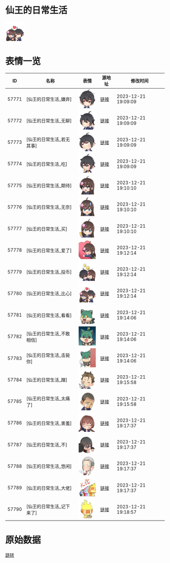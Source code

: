 # 仙王的日常生活

<img src="./cover.png" height="60" alt="cover" />

# 表情一览

|ID|名称|表情|源地址|修改时间|
|----|----|----|----|----|
|57771|[仙王的日常生活_嫌弃]|<img src="./pic/057771_%5B仙王的日常生活_嫌弃%5D.png" height="60" alt="嫌弃"/>|[链接](https://i0.hdslb.com/bfs/emote/5522c0d9ac3077add189214bf4ff7c6e4ca997fc.png)|2023-12-21 19:09:09|
|57772|[仙王的日常生活_无聊]|<img src="./pic/057772_%5B仙王的日常生活_无聊%5D.png" height="60" alt="无聊"/>|[链接](https://i0.hdslb.com/bfs/emote/9bc8ddf0db1fae4b82b010f961d5388aea48273e.png)|2023-12-21 19:09:09|
|57773|[仙王的日常生活_若无其事]|<img src="./pic/057773_%5B仙王的日常生活_若无其事%5D.png" height="60" alt="若无其事"/>|[链接](https://i0.hdslb.com/bfs/emote/2fe5179f2375f926882a9909d371d2beb5a3ae29.png)|2023-12-21 19:09:09|
|57774|[仙王的日常生活_吃]|<img src="./pic/057774_%5B仙王的日常生活_吃%5D.png" height="60" alt="吃"/>|[链接](https://i0.hdslb.com/bfs/emote/cdd8099404b4d7aec560a73b635cdaa1f0b3b66b.png)|2023-12-21 19:09:09|
|57775|[仙王的日常生活_期待]|<img src="./pic/057775_%5B仙王的日常生活_期待%5D.png" height="60" alt="期待"/>|[链接](https://i0.hdslb.com/bfs/emote/bc65597bfe7a7dc081cd4dfc86fc6b52deaaa6d4.png)|2023-12-21 19:10:10|
|57776|[仙王的日常生活_无奈]|<img src="./pic/057776_%5B仙王的日常生活_无奈%5D.png" height="60" alt="无奈"/>|[链接](https://i0.hdslb.com/bfs/emote/1c2e829a541ade244e7d5d6258f2cb93a657dd48.png)|2023-12-21 19:10:10|
|57777|[仙王的日常生活_买]|<img src="./pic/057777_%5B仙王的日常生活_买%5D.png" height="60" alt="买"/>|[链接](https://i0.hdslb.com/bfs/emote/35ba501208bcf8f5a024d5f8d9594fd9f2fe1958.png)|2023-12-21 19:10:10|
|57778|[仙王的日常生活_爱了]|<img src="./pic/057778_%5B仙王的日常生活_爱了%5D.png" height="60" alt="爱了"/>|[链接](https://i0.hdslb.com/bfs/emote/38080d02bb7adca321b421cb35196fa72549abae.png)|2023-12-21 19:12:14|
|57779|[仙王的日常生活_投币]|<img src="./pic/057779_%5B仙王的日常生活_投币%5D.png" height="60" alt="投币"/>|[链接](https://i0.hdslb.com/bfs/emote/d47011778370fb98acbe53a85542dfd88a6fc74f.png)|2023-12-21 19:12:14|
|57780|[仙王的日常生活_比心]|<img src="./pic/057780_%5B仙王的日常生活_比心%5D.png" height="60" alt="比心"/>|[链接](https://i0.hdslb.com/bfs/emote/85e5abe0d57ef2810086f21545cb2581b0b9183f.png)|2023-12-21 19:12:14|
|57781|[仙王的日常生活_看看]|<img src="./pic/057781_%5B仙王的日常生活_看看%5D.png" height="60" alt="看看"/>|[链接](https://i0.hdslb.com/bfs/emote/c70e1c7289430f72b6951da8b28db48b363ecdfc.png)|2023-12-21 19:14:06|
|57782|[仙王的日常生活_不敢相信]|<img src="./pic/057782_%5B仙王的日常生活_不敢相信%5D.png" height="60" alt="不敢相信"/>|[链接](https://i0.hdslb.com/bfs/emote/93be102d6b49c30a165c3d6303aea1e7e3886351.png)|2023-12-21 19:14:06|
|57783|[仙王的日常生活_击毙你]|<img src="./pic/057783_%5B仙王的日常生活_击毙你%5D.png" height="60" alt="击毙你"/>|[链接](https://i0.hdslb.com/bfs/emote/6b12baae2c094246ca569266cea4f0464212fcd9.png)|2023-12-21 19:14:06|
|57784|[仙王的日常生活_蹭]|<img src="./pic/057784_%5B仙王的日常生活_蹭%5D.png" height="60" alt="蹭"/>|[链接](https://i0.hdslb.com/bfs/emote/5b874d50b2a8bc174211442d4a26530d9d2612ac.png)|2023-12-21 19:15:58|
|57785|[仙王的日常生活_太痛了]|<img src="./pic/057785_%5B仙王的日常生活_太痛了%5D.png" height="60" alt="太痛了"/>|[链接](https://i0.hdslb.com/bfs/emote/d8c40b330db836becc29c783a86df2b4a3d2b3f9.png)|2023-12-21 19:15:58|
|57786|[仙王的日常生活_害羞]|<img src="./pic/057786_%5B仙王的日常生活_害羞%5D.png" height="60" alt="害羞"/>|[链接](https://i0.hdslb.com/bfs/emote/820551bd5c9d883b4dd9fcfc8bcffb1c3384ba80.png)|2023-12-21 19:17:37|
|57787|[仙王的日常生活_不]|<img src="./pic/057787_%5B仙王的日常生活_不%5D.png" height="60" alt="不"/>|[链接](https://i0.hdslb.com/bfs/emote/4c26c3a48e6b0dc4a251e7dfde2d209956ca87c7.png)|2023-12-21 19:17:37|
|57788|[仙王的日常生活_悠闲]|<img src="./pic/057788_%5B仙王的日常生活_悠闲%5D.png" height="60" alt="悠闲"/>|[链接](https://i0.hdslb.com/bfs/emote/d8804807469ae23c4baf07475a8a212d13604bfe.png)|2023-12-21 19:17:37|
|57789|[仙王的日常生活_大佬]|<img src="./pic/057789_%5B仙王的日常生活_大佬%5D.png" height="60" alt="大佬"/>|[链接](https://i0.hdslb.com/bfs/emote/fca6bfffb32536155a3ac3334c35d61abf601347.png)|2023-12-21 19:17:37|
|57790|[仙王的日常生活_记下来了]|<img src="./pic/057790_%5B仙王的日常生活_记下来了%5D.png" height="60" alt="记下来了"/>|[链接](https://i0.hdslb.com/bfs/emote/a0f9aaa68e639eb2c9585793ac1bc7569af21dec.png)|2023-12-21 19:18:57|

# 原始数据

[跳转](./raw.json)


